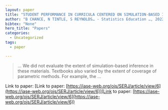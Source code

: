 ```yaml
---
layout: paper
title: "STUDENT PERFORMANCE IN CURRICULA CENTERED ON SIMULATION-BASED INFERENCE"
author: "B CHANCE, N TINTLE, S REYNOLDS… - Statistics Education …, 2022 - iase-web.org"
bibtex: "None"
hero_title: "Papers"
categories:
  - Uncategorized
tags:
  - paper

---
```

>… We did not evaluate the extent of simulation-based inference in these materials. Textbooks also varied by the extent of coverage of parametric methods. For example, the …

Link to paper: [Link to paper: [https://iase-web.org/ojs/SERJ/article/view/6](https://iase-web.org/ojs/SERJ/article/view/6)](Link to paper: [https://iase-web.org/ojs/SERJ/article/view/6](https://iase-web.org/ojs/SERJ/article/view/6))



